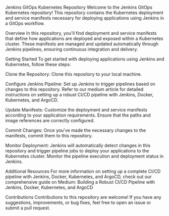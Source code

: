 Jenkins GitOps Kubernetes Repository
Welcome to the Jenkins GitOps Kubernetes repository! This repository contains the Kubernetes deployment and service manifests necessary for deploying applications using Jenkins in a GitOps workflow.

Overview
In this repository, you'll find deployment and service manifests that define how applications are deployed and exposed within a Kubernetes cluster. These manifests are managed and updated automatically through Jenkins pipelines, ensuring continuous integration and delivery.

Getting Started
To get started with deploying applications using Jenkins and Kubernetes, follow these steps:

Clone the Repository: Clone this repository to your local machine.

Configure Jenkins Pipeline: Set up Jenkins to trigger pipelines based on changes to this repository. Refer to our medium article for detailed instructions on setting up a robust CI/CD pipeline with Jenkins, Docker, Kubernetes, and ArgoCD.

Update Manifests: Customize the deployment and service manifests according to your application requirements. Ensure that the paths and image references are correctly configured.

Commit Changes: Once you've made the necessary changes to the manifests, commit them to this repository.

Monitor Deployment: Jenkins will automatically detect changes in this repository and trigger pipeline jobs to deploy your applications to the Kubernetes cluster. Monitor the pipeline execution and deployment status in Jenkins.

Additional Resources
For more information on setting up a complete CI/CD pipeline with Jenkins, Docker, Kubernetes, and ArgoCD, check out our comprehensive guide on Medium: Building a Robust CI/CD Pipeline with Jenkins, Docker, Kubernetes, and ArgoCD

Contributions
Contributions to this repository are welcome! If you have any suggestions, improvements, or bug fixes, feel free to open an issue or submit a pull request.